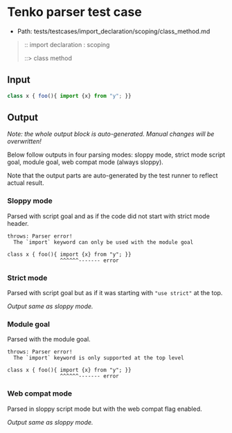 # Tenko parser test case

- Path: tests/testcases/import_declaration/scoping/class_method.md

> :: import declaration : scoping
>
> ::> class method

## Input

`````js
class x { foo(){ import {x} from "y"; }}
`````

## Output

_Note: the whole output block is auto-generated. Manual changes will be overwritten!_

Below follow outputs in four parsing modes: sloppy mode, strict mode script goal, module goal, web compat mode (always sloppy).

Note that the output parts are auto-generated by the test runner to reflect actual result.

### Sloppy mode

Parsed with script goal and as if the code did not start with strict mode header.

`````
throws: Parser error!
  The `import` keyword can only be used with the module goal

class x { foo(){ import {x} from "y"; }}
                 ^^^^^^------- error
`````

### Strict mode

Parsed with script goal but as if it was starting with `"use strict"` at the top.

_Output same as sloppy mode._

### Module goal

Parsed with the module goal.

`````
throws: Parser error!
  The `import` keyword is only supported at the top level

class x { foo(){ import {x} from "y"; }}
                 ^^^^^^------- error
`````


### Web compat mode

Parsed in sloppy script mode but with the web compat flag enabled.

_Output same as sloppy mode._

